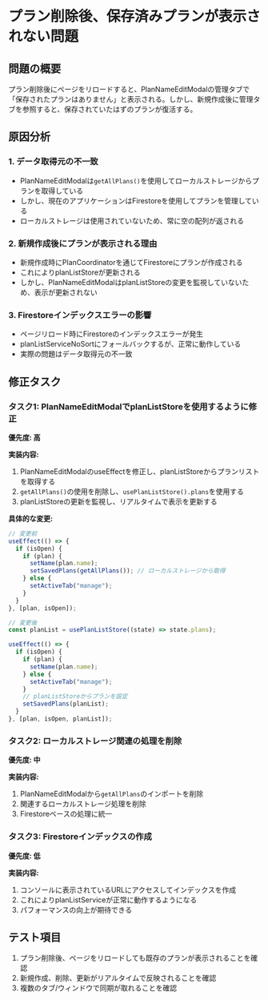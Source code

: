 # プラン削除後、保存済みプランが表示されない問題

## 問題の概要

プラン削除後にページをリロードすると、PlanNameEditModalの管理タブで「保存されたプランはありません」と表示される。しかし、新規作成後に管理タブを参照すると、保存されていたはずのプランが復活する。

## 原因分析

### 1. データ取得元の不一致

- PlanNameEditModalは`getAllPlans()`を使用してローカルストレージからプランを取得している
- しかし、現在のアプリケーションはFirestoreを使用してプランを管理している
- ローカルストレージは使用されていないため、常に空の配列が返される

### 2. 新規作成後にプランが表示される理由

- 新規作成時にPlanCoordinatorを通じてFirestoreにプランが作成される
- これによりplanListStoreが更新される
- しかし、PlanNameEditModalはplanListStoreの変更を監視していないため、表示が更新されない

### 3. Firestoreインデックスエラーの影響

- ページリロード時にFirestoreのインデックスエラーが発生
- planListServiceNoSortにフォールバックするが、正常に動作している
- 実際の問題はデータ取得元の不一致

## 修正タスク

### タスク1: PlanNameEditModalでplanListStoreを使用するように修正

**優先度: 高**

**実装内容:**

1. PlanNameEditModalのuseEffectを修正し、planListStoreからプランリストを取得する
2. `getAllPlans()`の使用を削除し、`usePlanListStore().plans`を使用する
3. planListStoreの更新を監視し、リアルタイムで表示を更新する

**具体的な変更:**

```typescript
// 変更前
useEffect(() => {
  if (isOpen) {
    if (plan) {
      setName(plan.name);
      setSavedPlans(getAllPlans()); // ローカルストレージから取得
    } else {
      setActiveTab("manage");
    }
  }
}, [plan, isOpen]);

// 変更後
const planList = usePlanListStore((state) => state.plans);

useEffect(() => {
  if (isOpen) {
    if (plan) {
      setName(plan.name);
    } else {
      setActiveTab("manage");
    }
    // planListStoreからプランを設定
    setSavedPlans(planList);
  }
}, [plan, isOpen, planList]);
```

### タスク2: ローカルストレージ関連の処理を削除

**優先度: 中**

**実装内容:**

1. PlanNameEditModalから`getAllPlans`のインポートを削除
2. 関連するローカルストレージ処理を削除
3. Firestoreベースの処理に統一

### タスク3: Firestoreインデックスの作成

**優先度: 低**

**実装内容:**

1. コンソールに表示されているURLにアクセスしてインデックスを作成
2. これによりplanListServiceが正常に動作するようになる
3. パフォーマンスの向上が期待できる

## テスト項目

1. プラン削除後、ページをリロードしても既存のプランが表示されることを確認
2. 新規作成、削除、更新がリアルタイムで反映されることを確認
3. 複数のタブ/ウィンドウで同期が取れることを確認
